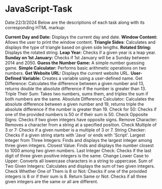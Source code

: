 # JavaScript-Task
Date:22/3/2024
Below are the descriptions of each task along with its corresponding HTML markup:

**Current Day and Date:** Displays the current day and date.
**Window Content:** Allows the user to print the window content.
**Triangle Sides**: Calculates and displays the type of triangle based on given side lengths.
**Rotated String:** Displays the rotated string.
**Leap Year:** Checks if a given year is a leap year.
**Sunday on 1st January:** Checks if 1st January will be a Sunday between 2014 and 2050.
**Guess the Number Game:** A simple number guessing game.
**Simple Calculator:** Performs basic arithmetic operations on two numbers.
**Get Website URL:** Displays the current website URL.
**User-Defined Variable:** Creates a variable using a user-defined name.
Get Difference: Calculates the difference between a given number and 13, returns double the absolute difference if the number is greater than 13.
Triple Their Sum: Takes two numbers, sums them, and triples the sum if both numbers are the same.
Absolute Difference Calculator: Calculates the absolute difference between a given number and 19, returns triple the absolute difference if the number is greater than 19.
Check for 50: Checks if one of the provided numbers is 50 or if their sum is 50.
Check Opposite Signs: Checks if two given integers have opposite signs.
Remove Character: Removes a character from a string at a specified position.
Check Multiple of 3 or 7: Checks if a given number is a multiple of 3 or 7.
String Checker: Checks if a given string starts with 'Java' or ends with 'Script'.
Largest Integer from Three Integers: Finds and displays the largest integer among three given integers.
Closest Value: Finds and displays the number closest to 1000 among two given numbers.
Last Integer Check: Checks if the last digit of three given positive integers is the same.
Change Lower Case to Upper: Converts all lowercase characters in a string to uppercase.
Sum of Two Given Integers: Calculates and displays the sum of two given integers.
Check Whether One of Them is 8 or Not: Checks if one of the provided integers is 8 or if their sum is 8.
Return Same or Not: Checks if all three given integers are the same or all are different.
